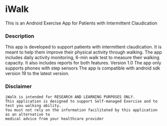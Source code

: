 # iWalk #

This is an Android Exercise App for Patients with Intermittent Claudication

### Description

This app is developed to support patients with intermittent claudication. It is meant to help them improve their physical activity through walking. The app includes daily activity monitoring, 6-min walk test to measure their walking capacity. It also includes reports for both features.
Version 1.0
The app only supports phones with step sensors
The app is compatible with android sdk version 19 to the latest version.

### Disclaimer

    iWalk is intended for RESEARCH AND LEARNING PURPOSES ONLY.
    This application is designed to support Self-managed Exercise and to test you walking ability.
    You must not rely on the information facilitated by this application as an alternative to
    medical advice from your healthcare provider
